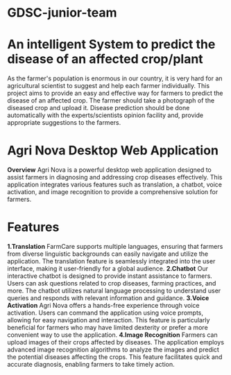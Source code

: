 # GDSC-junior-team
# An intelligent System to predict the disease of an affected crop/plant

As the farmer's population is enormous in our country, it is very hard for an 
agricultural scientist to suggest and help each farmer individually. This 
project aims to provide an easy and effective way for farmers to predict the 
disease of an affected crop. The farmer should take a photograph of the 
diseased crop and upload it. Disease prediction should be done automatically 
with the experts/scientists opinion facility and, provide appropriate 
suggestions to the farmers.
# Agri Nova Desktop Web Application
**Overview**
Agri Nova is a powerful desktop web application designed to assist farmers in diagnosing and addressing crop diseases effectively. 
This application integrates various features such as translation, a chatbot, voice activation, and image recognition to provide a comprehensive solution for farmers.
# Features
**1.Translation**
FarmCare supports multiple languages, ensuring that farmers from diverse linguistic backgrounds can easily navigate and utilize the application.
The translation feature is seamlessly integrated into the user interface, making it user-friendly for a global audience.
**2.Chatbot**
Our interactive chatbot is designed to provide instant assistance to farmers. Users can ask questions related to crop diseases, farming practices, and more. 
The chatbot utilizes natural language processing to understand user queries and responds with relevant information and guidance.
**3.Voice Activation**
Agri Nova offers a hands-free experience through voice activation. Users can command the application using voice prompts, allowing for easy navigation and interaction. 
This feature is particularly beneficial for farmers who may have limited dexterity or prefer a more convenient way to use the application.
**4.Image Recognition**
Farmers can upload images of their crops affected by diseases. The application employs advanced image recognition algorithms to analyze the images and predict the potential diseases affecting the crops. 
This feature facilitates quick and accurate diagnosis, enabling farmers to take timely action.
